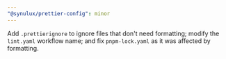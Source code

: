 ```yaml
---
"@synulux/prettier-config": minor
---
```


Add `.prettierignore` to ignore files that don't need formatting; modify the `lint.yaml` workflow name; and fix `pnpm-lock.yaml` as it was affected by formatting.
